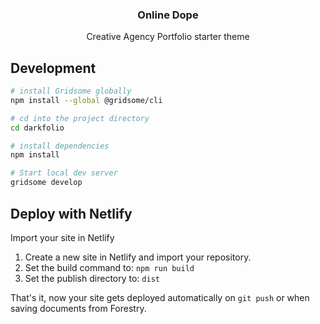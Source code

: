 <p align="center">

<!-- ![Darkfolio Preview](https://files-n24jxyctz.now.sh/darkfolio-preview.png) -->

</p>
<p align="center">
  <h3 align="center">Online Dope</h3>
  <p align="center">Creative Agency Portfolio starter theme<p>
</p>

## Development

```bash
# install Gridsome globally
npm install --global @gridsome/cli

# cd into the project directory
cd darkfolio

# install dependencies
npm install

# Start local dev server
gridsome develop
```

<!-- ## Forestry (Content Management)

This project has been pre-configured to work with Forestry, just import your repository ✨  
Any changes you make will be commited back to the repo, and deployed if you're using Netlify.

<p>
  <a href="https://app.forestry.io/quick-start?repo=itsnwa/darkfolio&amp;provider=github&amp;engine=other&amp;preview=https://files-n24jxyctz.now.sh/darkfolio-preview.png" rel="nofollow"><img src="https://camo.githubusercontent.com/2455e97e4e989374a355fb0bea7ad364f2561c92/68747470733a2f2f6173736574732e666f7265737472792e696f2f696d706f72742d746f2d666f7265737472794b2e737667" alt="Import this project into Forestry" data-canonical-src="https://assets.forestry.io/import-to-forestryK.svg" style="max-width:100%;"></a>
</p> -->

## Deploy with Netlify

Import your site in Netlify

1. Create a new site in Netlify and import your repository.
2. Set the build command to: `npm run build`
3. Set the publish directory to: `dist`

That's it, now your site gets deployed automatically on `git push` or when saving documents from Forestry.
